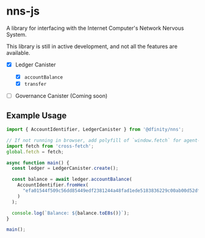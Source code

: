 # nns-js

A library for interfacing with the Internet Computer's Network Nervous System.

This library is still in active development, and not all the features are available.

* [x] Ledger Canister
  * [x] `accountBalance`
  * [x] `transfer`
* [ ] Governance Canister (Coming soon)


## Example Usage

```ts
import { AccountIdentifier, LedgerCanister } from '@dfinity/nns';

// If not running in browser, add polyfill of `window.fetch` for agent-js to work.
import fetch from 'cross-fetch';
global.fetch = fetch;

async function main() {
  const ledger = LedgerCanister.create();

  const balance = await ledger.accountBalance(
    AccountIdentifier.fromHex(
      "efa01544f509c56dd85449edf2381244a48fad1ede5183836229c00ab00d52df"
    )
  );

  console.log(`Balance: ${balance.toE8s()}`);
}

main();
```
